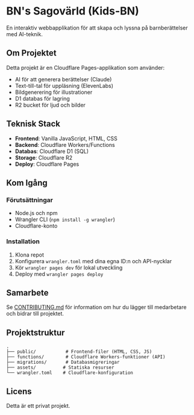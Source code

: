 # BN's Sagovärld (Kids-BN)

En interaktiv webbapplikation för att skapa och lyssna på barnberättelser med AI-teknik.

## Om Projektet

Detta projekt är en Cloudflare Pages-applikation som använder:
- AI för att generera berättelser (Claude)
- Text-till-tal för uppläsning (ElevenLabs)
- Bildgenerering för illustrationer
- D1 databas för lagring
- R2 bucket för ljud och bilder

## Teknisk Stack

- **Frontend**: Vanilla JavaScript, HTML, CSS
- **Backend**: Cloudflare Workers/Functions
- **Databas**: Cloudflare D1 (SQL)
- **Storage**: Cloudflare R2
- **Deploy**: Cloudflare Pages

## Kom Igång

### Förutsättningar

- Node.js och npm
- Wrangler CLI (`npm install -g wrangler`)
- Cloudflare-konto

### Installation

1. Klona repot
2. Konfigurera `wrangler.toml` med dina egna ID:n och API-nycklar
3. Kör `wrangler pages dev` för lokal utveckling
4. Deploy med `wrangler pages deploy`

## Samarbete

Se [CONTRIBUTING.md](CONTRIBUTING.md) för information om hur du lägger till medarbetare och bidrar till projektet.

## Projektstruktur

```
.
├── public/           # Frontend-filer (HTML, CSS, JS)
├── functions/        # Cloudflare Workers-funktioner (API)
├── migrations/       # Databasmigreringar
├── assets/          # Statiska resurser
└── wrangler.toml    # Cloudflare-konfiguration
```

## Licens

Detta är ett privat projekt.
